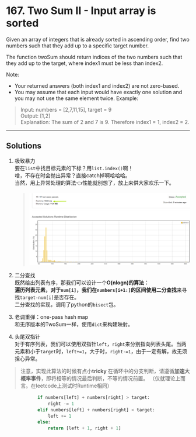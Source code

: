 # 167. Two Sum II - Input array is sorted

Given an array of integers that is already sorted in ascending order, find two numbers such that they add up to a specific target number.

The function twoSum should return indices of the two numbers such that they add up to the target, where index1 must be less than index2.

Note:

- Your returned answers (both index1 and index2) are not zero-based.
- You may assume that each input would have exactly one solution and you may not use the same element twice.
Example:

> Input: numbers = [2,7,11,15], target = 9  
Output: [1,2]  
Explanation: The sum of 2 and 7 is 9. Therefore index1 = 1, index2 = 2.

---
## Solutions
1. 极致暴力  
要在`list`中找目标元素的下标？用`list.index()`啊！  
啥，不存在时会抛出异常？直接catch掉啊哈哈哈。  
当然，用上异常处理的算法👈性能就别想了，放上来供大家欢乐一下。
    > ![brute force](167TwoSumII_InputArrayisSorted.png)
                                                                                                                
2. 二分查找  
既然给出列表有序，那我们可以设计一个**O(nlogn)**的算法：  
遍历列表元素，对于`num[i]`，我们在`numbers[i+1:]`的区间使用**二分查找**来寻找`target-num[i]`是否存在。  
二分查找的实现，调用了python的`bisect`包。

3. 老调重弹：one-pass hash map  
和无序版本的TwoSum一样，使用`dict`来构建映射。

4. 头尾双指针  
对于有序列表，我们可以使用双指针`left`，`right`来分别指向列表头尾。当两元素和小于`target`时，`left+=1`，大于时，`right-=1`，由于一定有解，故无须担心异常。
> 注意，实现此算法的时候有点小**tricky**
> 在循环中的分支判断，请遵循**加速大概率事件**，即将相等的情况最后判断，不等的情况前置。
>（仅就理论上而言。在leetcode上测试时Runtime相同）
```python
            if numbers[left] + numbers[right] > target:
                right -= 1
            elif numbers[left] + numbers[right] < target:
                left += 1
            else:
                return [left + 1, right + 1]
```
 
      
